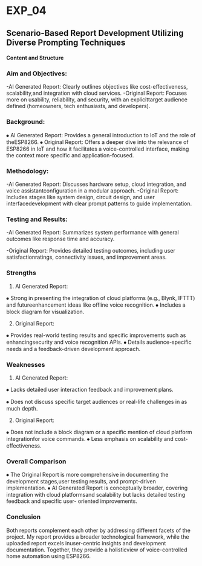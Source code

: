 # EXP_04
##  Scenario-Based Report Development Utilizing Diverse Prompting Techniques


#### Content and Structure


###	Aim and Objectives:

-AI Generated Report: Clearly outlines objectives like cost-effectiveness, scalability,and integration with cloud services.
-Original Report: Focuses more on usability, reliability, and security, with an explicittarget audience defined (homeowners, tech enthusiasts, and developers).


### Background:

⦁	AI Generated Report: Provides a general introduction to IoT and the role of theESP8266.
⦁	Original Report: Offers a deeper dive into the relevance of ESP8266 in IoT and how it facilitates a voice-controlled interface, making the context more specific and application-focused.


### Methodology:

-AI Generated Report: Discusses hardware setup, cloud integration, and voice assistantconfiguration in a modular approach.
-Original Report: Includes stages like system design, circuit design, and user interfacedevelopment with clear prompt patterns to guide implementation.


### Testing and Results:

-AI Generated Report: Summarizes system performance with general outcomes like response time and accuracy.

-Original Report: Provides detailed testing outcomes, including user satisfactionratings, connectivity issues, and improvement areas.


### Strengths
1.	AI Generated Report:

⦁	Strong in presenting the integration of cloud platforms (e.g., Blynk, IFTTT) and futureenhancement ideas like offline voice recognition.
⦁	Includes a block diagram for visualization.


2. Original Report:

⦁	Provides real-world testing results and specific improvements such as enhancingsecurity and voice recognition APIs.
⦁	Details audience-specific needs and a feedback-driven development approach.


### Weaknesses


1. AI Generated Report:

⦁	Lacks detailed user interaction feedback and improvement plans.

⦁	Does not discuss specific target audiences or real-life challenges in as much depth.


2. Original Report:

⦁	Does not include a block diagram or a specific mention of cloud platform integrationfor voice commands.
⦁	Less emphasis on scalability and cost-effectiveness.



### Overall Comparison



⦁	The Original Report is more comprehensive in documenting the development stages,user testing results, and prompt-driven implementation.
⦁	AI Generated Report is conceptually broader, covering integration with cloud platformsand scalability but lacks detailed testing feedback and specific user- oriented improvements.


### Conclusion


Both reports complement each other by addressing different facets of the project. My report provides a broader technological framework, while the uploaded report excels inuser-centric insights and development documentation. Together, they provide a holisticview of voice-controlled home automation using ESP8266.

